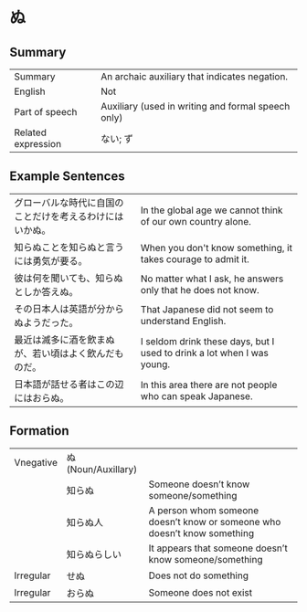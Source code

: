 # ぬ

## Summary

<table><tr>   <td>Summary</td>   <td>An archaic auxiliary that indicates negation.</td></tr><tr>   <td>English</td>   <td>Not</td></tr><tr>   <td>Part of speech</td>   <td>Auxiliary (used in writing and formal speech only)</td></tr><tr>   <td>Related expression</td>   <td>ない; ず</td></tr></table>

## Example Sentences

<table><tr>   <td>グローバルな時代に自国のことだけを考えるわけにはいかぬ。</td>   <td>In the global age we cannot think of our own country alone.</td></tr><tr>   <td>知らぬことを知らぬと言うには勇気が要る。</td>   <td>When you don't know something, it takes courage to admit it.</td></tr><tr>   <td>彼は何を聞いても、知らぬとしか答えぬ。</td>   <td>No matter what I ask, he answers only that he does not know.</td></tr><tr>   <td>その日本人は英語が分からぬようだった。</td>   <td>That Japanese did not seem to understand English.</td></tr><tr>   <td>最近は滅多に酒を飲まぬが、若い頃はよく飲んだものだ。</td>   <td>I seldom drink these days, but I used to drink a lot when I was young.</td></tr><tr>   <td>日本語が話せる者はこの辺にはおらぬ。</td>   <td>In this area there are not people who can speak Japanese.</td></tr></table>

## Formation

<table class="table"><tbody><tr class="tr head"><td class="td"><span class="bold">Vnegative</span></td><td class="td"><span class="concept">ぬ</span><span> (Noun/Auxillary)</span> </td><td class="td"></td></tr><tr class="tr"><td class="td"></td><td class="td"><span>知ら</span><span class="concept">ぬ</span></td><td class="td"><span>Someone doesn’t know someone/something</span></td></tr><tr class="tr"><td class="td"></td><td class="td"><span>知ら</span><span class="concept">ぬ</span><span>人</span></td><td class="td"><span>A person whom someone doesn’t know or someone who doesn’t know something</span></td></tr><tr class="tr"><td class="td"></td><td class="td"><span>知ら</span><span class="concept">ぬ</span><span>らしい</span></td><td class="td"><span>It appears that someone doesn’t know someone/something</span></td></tr><tr class="tr head"><td class="td"><span class="bold">Irregular</span></td><td class="td"><span>せ</span><span class="concept">ぬ</span></td><td class="td"><span>Does not do something</span></td></tr><tr class="tr head"><td class="td"><span class="bold">Irregular</span></td><td class="td"><span>おら</span><span class="concept">ぬ</span></td><td class="td"><span>Someone does not exist</span></td></tr></tbody></table>

